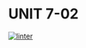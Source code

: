 # UNIT 7-02
 [![linter](https://github.com/DamonDoesStuff/School702/workflows/linter/badge.svg)](https://github.com/marketplace/actions/super-linter)
